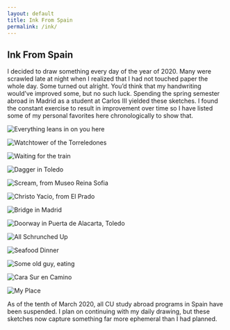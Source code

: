 ```yaml
---
layout: default
title: Ink From Spain
permalink: /ink/
---
```


## Ink From Spain

I decided to draw something every day of the year of 2020. Many were scrawled late at night when I realized that I had not touched paper the whole day. Some turned out alright. You’d think that my handwriting would’ve improved some, but no such luck. Spending the spring semester abroad in Madrid as a student at Carlos III yielded these sketches. I found the constant exercise to result in improvement over time so I have listed some of my personal favorites here chronologically to show that.

![Everything leans in on you here](IMG_1791.JPG)

![Watchtower of the Torreledones](https://github.com/klauszach/klauszach.github.io/blob/main/docs/assets/ink/IMG_1795.JPG)

![Waiting for the train](https://github.com/klauszach/klauszach.github.io/blob/main/docs/assets/ink/IMG_1789.JPG)

![Dagger in Toledo](https://github.com/klauszach/klauszach.github.io/blob/main/docs/assets/ink/IMG_1798.JPG)

![Scream, from Museo Reina Sofia](https://github.com/klauszach/klauszach.github.io/blob/main/docs/assets/ink/IMG_1794.JPG)

![Christo Yacio, from El Prado](https://github.com/klauszach/klauszach.github.io/blob/main/docs/assets/ink/IMG_1800.JPG)

![Bridge in Madrid](https://github.com/klauszach/klauszach.github.io/blob/main/docs/assets/ink/IMG_1799.JPG)

![Doorway in Puerta de Alacarta, Toledo](https://github.com/klauszach/klauszach.github.io/blob/main/docs/assets/ink/IMG_1801.JPG)

![All Schrunched Up](https://github.com/klauszach/klauszach.github.io/blob/main/docs/assets/ink/IMG_1804.JPG)

![Seafood Dinner](https://github.com/klauszach/klauszach.github.io/blob/main/docs/assets/ink/IMG_1854.JPG)

![Some old guy, eating](https://github.com/klauszach/klauszach.github.io/blob/main/docs/assets/ink/IMG_1811.JPG)

![Cara Sur en Camino](https://github.com/klauszach/klauszach.github.io/blob/main/docs/assets/ink/IMG_1858.JPG)

![My Place](https://github.com/klauszach/klauszach.github.io/blob/main/docs/assets/ink/IMG_1855.JPG)

As of the tenth of March 2020, all CU study abroad programs in Spain have been suspended. I plan on continuing with my daily drawing, but these sketches now capture something far more ephemeral than I had planned.


